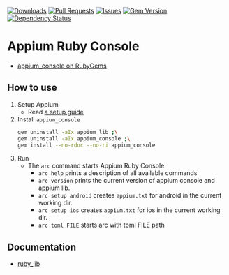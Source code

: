 [![Downloads](https://img.shields.io/gem/dt/appium_console.svg)](https://rubygems.org/gems/appium_console)
[![Pull Requests](http://issuestats.com/github/appium/ruby_console/badge/pr?style=flat)](http://issuestats.com/github/appium/ruby_console)
[![Issues](http://issuestats.com/github/appium/ruby_console/badge/issue?style=flat)](http://issuestats.com/github/appium/ruby_console)
[![Gem Version](https://badge.fury.io/rb/appium_console.svg)](http://badge.fury.io/rb/appium_console)[![Dependency Status](https://gemnasium.com/appium/ruby_console.svg)](https://gemnasium.com/appium/ruby_console)

# Appium Ruby Console

- [appium_console on RubyGems](https://rubygems.org/gems/appium_console)

## How to use
1. Setup Appium
    - Read [a setup guide](http://appium.io/docs/en/about-appium/getting-started/?lang=en)
2. Install `appium_console`
    ```bash
    gem uninstall -aIx appium_lib ;\
    gem uninstall -aIx appium_console ;\
    gem install --no-rdoc --no-ri appium_console
    ```
3. Run
    - The `arc` command starts Appium Ruby Console.
        - `arc help` prints a description of all available commands
        - `arc version` prints the current version of appium console and appium lib.
        - `arc setup android` creates `appium.txt` for android in the current working dir.
        - `arc setup ios` creates `appium.txt` for ios in the current working dir.
        - `arc toml FILE` starts arc with toml FILE path

## Documentation

- [ruby_lib](https://github.com/appium/ruby_lib)
